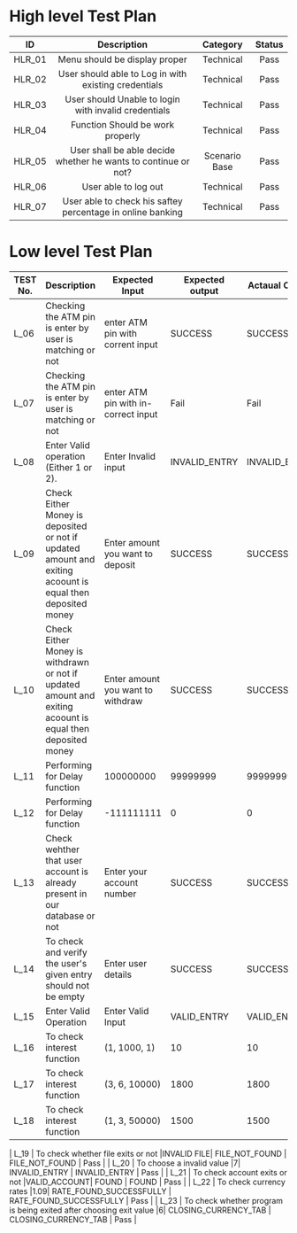 # High level Test Plan
| ID | Description	  | Category  | Status  |
| :---:   | :-: | :-: |  :-: | 
| HLR_01 | Menu should be display proper | Technical | Pass |
| HLR_02 | User should able to Log in with existing credentials  | Technical | Pass |
| HLR_03 | User should Unable to login with invalid credentials  | Technical | Pass |
| HLR_04 | Function Should be work properly | Technical | Pass |
| HLR_05 | User shall be able decide whether he wants to continue or not?	| Scenario Base | Pass |
| HLR_06 | User able to log out	| Technical | Pass |
| HLR_07 | User able to check his saftey percentage in online banking	| Technical | Pass |

# Low level Test Plan
| TEST No. | Description | Expected Input |Expected output | Actaual Output | Pass/Fail |
|----------|-------------|-----------------|-----------------|----------------|-----------|
|   L_06   | Checking the ATM pin is enter by user is matching or not| enter ATM pin with corrent input| SUCCESS | SUCCESS | Pass |
|   L_07   | Checking the ATM pin is enter by user is matching or not  | enter ATM pin with in-correct input  | Fail | Fail | Pass |
|   L_08   | Enter Valid operation (Either 1 or 2). | Enter Invalid input | INVALID_ENTRY | INVALID_ENTRY | Pass |
|   L_09   | Check Either Money is deposited or not if updated amount and exiting acoount is equal then deposited money| Enter amount you want to deposit | SUCCESS | SUCCESS | Pass |
|   L_10   | Check Either Money is withdrawn or not if updated amount and exiting acoount is equal then deposited money| Enter amount you want to withdraw |   SUCCESS |  SUCCESS | Pass |
| L_11 | Performing for Delay function | 100000000 | 99999999 | 99999999 | PASS |
| L_12 | Performing for Delay function | -111111111 | 0 | 0 | PASS |
| L_13     | Check wehther that user account is already present in our database or not | Enter your account number | SUCCESS | SUCCESS | PASS |
| L_14     | To check and verify the user's given entry should not be empty | Enter user details | SUCCESS | SUCCESS | PASS | 
| L_15  | Enter Valid Operation |Enter Valid Input| VALID_ENTRY | VALID_ENTRY | Pass |
| L_16  | To check interest function |(1, 1000, 1)| 10 | 10 | Pass |
| L_17 | To check interest function |(3, 6, 10000)| 1800 | 1800 | Pass |
| L_18 | To check interest function |(1, 3, 50000)| 1500 | 1500 | Pass |

| L_19  | To check whether file exits or not |INVALID FILE| FILE_NOT_FOUND | FILE_NOT_FOUND | Pass |
| L_20 | To choose a invalid value |7| INVALID_ENTRY | INVALID_ENTRY | Pass |
| L_21 | To check account exits or not |VALID_ACCOUNT| FOUND | FOUND | Pass |
| L_22 | To check currency rates |1.09| RATE_FOUND_SUCCESSFULLY | RATE_FOUND_SUCCESSFULLY | Pass |
| L_23 | To check whether program is being exited after choosing exit value |6| CLOSING_CURRENCY_TAB | CLOSING_CURRENCY_TAB | Pass |
